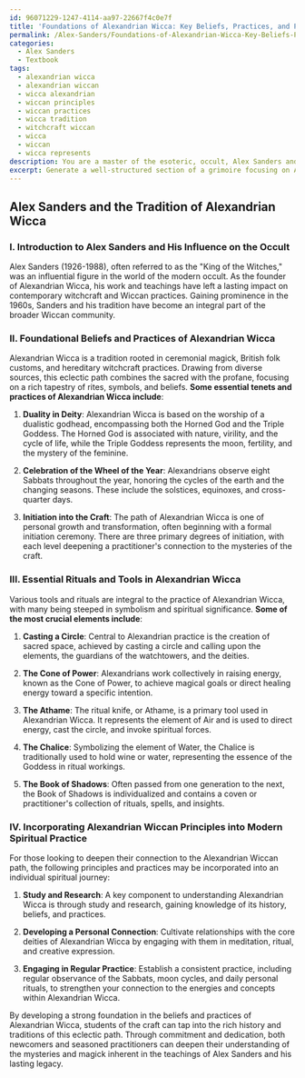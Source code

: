 ```yaml
---
id: 96071229-1247-4114-aa97-22667f4c0e7f
title: 'Foundations of Alexandrian Wicca: Key Beliefs, Practices, and Principles'
permalink: /Alex-Sanders/Foundations-of-Alexandrian-Wicca-Key-Beliefs-Practices-and-Principles/
categories:
  - Alex Sanders
  - Textbook
tags:
  - alexandrian wicca
  - alexandrian wiccan
  - wicca alexandrian
  - wiccan principles
  - wiccan practices
  - wicca tradition
  - witchcraft wiccan
  - wicca
  - wiccan
  - wicca represents
description: You are a master of the esoteric, occult, Alex Sanders and education, you have written many textbooks on the subject in ways that provide students with rich and deep understanding of the subject. You are being asked to write textbook-like sections on a topic and you do it with full context, explainability, and reliability in accuracy to the true facts of the topic at hand, in a textbook style that a student would easily be able to learn from, in a rich, engaging, and contextual way. Always include relevant context (such as formulas and history), related concepts, and in a way that someone can gain deep insights from.
excerpt: Generate a well-structured section of a grimoire focusing on Alex Sanders, exploring his key contributions to the occult, major practices and beliefs of his tradition, the Alexandrian Wicca, along with an explanation of essential rituals and tools. Additionally, include insights on how students can incorporate Alexandrian Wiccan principles and practices into their spiritual journey for a deeper understanding of this mystical path.
---
```


## Alex Sanders and the Tradition of Alexandrian Wicca

### I. Introduction to Alex Sanders and His Influence on the Occult

Alex Sanders (1926-1988), often referred to as the "King of the Witches," was an influential figure in the world of the modern occult. As the founder of Alexandrian Wicca, his work and teachings have left a lasting impact on contemporary witchcraft and Wiccan practices. Gaining prominence in the 1960s, Sanders and his tradition have become an integral part of the broader Wiccan community.

### II. Foundational Beliefs and Practices of Alexandrian Wicca

Alexandrian Wicca is a tradition rooted in ceremonial magick, British folk customs, and hereditary witchcraft practices. Drawing from diverse sources, this eclectic path combines the sacred with the profane, focusing on a rich tapestry of rites, symbols, and beliefs. **Some essential tenets and practices of Alexandrian Wicca include**:

1. **Duality in Deity**: Alexandrian Wicca is based on the worship of a dualistic godhead, encompassing both the Horned God and the Triple Goddess. The Horned God is associated with nature, virility, and the cycle of life, while the Triple Goddess represents the moon, fertility, and the mystery of the feminine.

2. **Celebration of the Wheel of the Year**: Alexandrians observe eight Sabbats throughout the year, honoring the cycles of the earth and the changing seasons. These include the solstices, equinoxes, and cross-quarter days.

3. **Initiation into the Craft**: The path of Alexandrian Wicca is one of personal growth and transformation, often beginning with a formal initiation ceremony. There are three primary degrees of initiation, with each level deepening a practitioner's connection to the mysteries of the craft.

### III. Essential Rituals and Tools in Alexandrian Wicca

Various tools and rituals are integral to the practice of Alexandrian Wicca, with many being steeped in symbolism and spiritual significance. **Some of the most crucial elements include**:

1. **Casting a Circle**: Central to Alexandrian practice is the creation of sacred space, achieved by casting a circle and calling upon the elements, the guardians of the watchtowers, and the deities.

2. **The Cone of Power**: Alexandrians work collectively in raising energy, known as the Cone of Power, to achieve magical goals or direct healing energy toward a specific intention.

3. **The Athame**: The ritual knife, or Athame, is a primary tool used in Alexandrian Wicca. It represents the element of Air and is used to direct energy, cast the circle, and invoke spiritual forces.

4. **The Chalice**: Symbolizing the element of Water, the Chalice is traditionally used to hold wine or water, representing the essence of the Goddess in ritual workings.

5. **The Book of Shadows**: Often passed from one generation to the next, the Book of Shadows is individualized and contains a coven or practitioner's collection of rituals, spells, and insights.

### IV. Incorporating Alexandrian Wiccan Principles into Modern Spiritual Practice

For those looking to deepen their connection to the Alexandrian Wiccan path, the following principles and practices may be incorporated into an individual spiritual journey:

1. **Study and Research**: A key component to understanding Alexandrian Wicca is through study and research, gaining knowledge of its history, beliefs, and practices.

2. **Developing a Personal Connection**: Cultivate relationships with the core deities of Alexandrian Wicca by engaging with them in meditation, ritual, and creative expression.

3. **Engaging in Regular Practice**: Establish a consistent practice, including regular observance of the Sabbats, moon cycles, and daily personal rituals, to strengthen your connection to the energies and concepts within Alexandrian Wicca.

By developing a strong foundation in the beliefs and practices of Alexandrian Wicca, students of the craft can tap into the rich history and traditions of this eclectic path. Through commitment and dedication, both newcomers and seasoned practitioners can deepen their understanding of the mysteries and magick inherent in the teachings of Alex Sanders and his lasting legacy.
